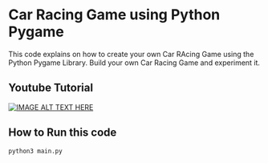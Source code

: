 # Car Racing Game using Python Pygame

This code explains on how to create your own Car RAcing Game using the Python Pygame Library.
Build your own Car Racing Game and experiment it.

## Youtube Tutorial
[![IMAGE ALT TEXT HERE](https://img.youtube.com/vi/S6iOWV-csx0/0.jpg)](https://www.youtube.com/watch?v=S6iOWV-csx0)

## How to Run this code
`` python3 main.py ``
